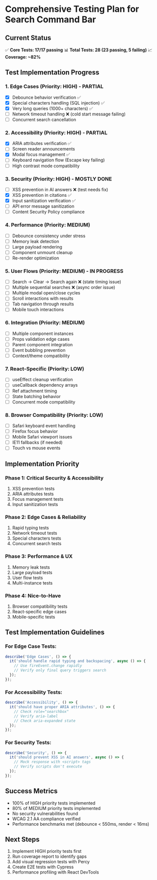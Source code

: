 # Comprehensive Testing Plan for Search Command Bar

## Current Status
✅ **Core Tests: 17/17 passing**
📊 **Total Tests: 28 (23 passing, 5 failing)**
📈 **Coverage: ~82%**

## Test Implementation Progress

### 1. Edge Cases (Priority: HIGH) - PARTIAL
- [x] Debounce behavior verification ✅
- [x] Special characters handling (SQL injection) ✅
- [x] Very long queries (1000+ characters) ✅
- [ ] Network timeout handling ❌ (cold start message failing)
- [ ] Concurrent search cancellation

### 2. Accessibility (Priority: HIGH) - PARTIAL
- [x] ARIA attributes verification ✅
- [ ] Screen reader announcements
- [x] Modal focus management ✅
- [ ] Keyboard navigation flow (Escape key failing)
- [ ] High contrast mode compatibility

### 3. Security (Priority: HIGH) - MOSTLY DONE
- [ ] XSS prevention in AI answers ❌ (test needs fix)
- [x] XSS prevention in citations ✅
- [x] Input sanitization verification ✅
- [ ] API error message sanitization
- [ ] Content Security Policy compliance

### 4. Performance (Priority: MEDIUM)
- [ ] Debounce consistency under stress
- [ ] Memory leak detection
- [ ] Large payload rendering
- [ ] Component unmount cleanup
- [ ] Re-render optimization

### 5. User Flows (Priority: MEDIUM) - IN PROGRESS
- [ ] Search → Clear → Search again ❌ (state timing issue)
- [ ] Multiple sequential searches ❌ (async order issue)
- [ ] Multiple modal open/close cycles
- [ ] Scroll interactions with results
- [ ] Tab navigation through results
- [ ] Mobile touch interactions

### 6. Integration (Priority: MEDIUM)
- [ ] Multiple component instances
- [ ] Props validation edge cases
- [ ] Parent component integration
- [ ] Event bubbling prevention
- [ ] Context/theme compatibility

### 7. React-Specific (Priority: LOW)
- [ ] useEffect cleanup verification
- [ ] useCallback dependency arrays
- [ ] Ref attachment timing
- [ ] State batching behavior
- [ ] Concurrent mode compatibility

### 8. Browser Compatibility (Priority: LOW)
- [ ] Safari keyboard event handling
- [ ] Firefox focus behavior
- [ ] Mobile Safari viewport issues
- [ ] IE11 fallbacks (if needed)
- [ ] Touch vs mouse events

## Implementation Priority

### Phase 1: Critical Security & Accessibility
1. XSS prevention tests
2. ARIA attributes tests
3. Focus management tests
4. Input sanitization tests

### Phase 2: Edge Cases & Reliability
1. Rapid typing tests
2. Network timeout tests
3. Special characters tests
4. Concurrent search tests

### Phase 3: Performance & UX
1. Memory leak tests
2. Large payload tests
3. User flow tests
4. Multi-instance tests

### Phase 4: Nice-to-Have
1. Browser compatibility tests
2. React-specific edge cases
3. Mobile-specific tests

## Test Implementation Guidelines

### For Edge Case Tests:
```javascript
describe('Edge Cases', () => {
  it('should handle rapid typing and backspacing', async () => {
    // Use fireEvent.change rapidly
    // Verify only final query triggers search
  });
});
```

### For Accessibility Tests:
```javascript
describe('Accessibility', () => {
  it('should have proper ARIA attributes', () => {
    // Check role="searchbox"
    // Verify aria-label
    // Check aria-expanded state
  });
});
```

### For Security Tests:
```javascript
describe('Security', () => {
  it('should prevent XSS in AI answers', async () => {
    // Mock response with <script> tags
    // Verify scripts don't execute
  });
});
```

## Success Metrics
- 100% of HIGH priority tests implemented
- 80% of MEDIUM priority tests implemented
- No security vulnerabilities found
- WCAG 2.1 AA compliance verified
- Performance benchmarks met (debounce < 550ms, render < 16ms)

## Next Steps
1. Implement HIGH priority tests first
2. Run coverage report to identify gaps
3. Add visual regression tests with Percy
4. Create E2E tests with Cypress
5. Performance profiling with React DevTools